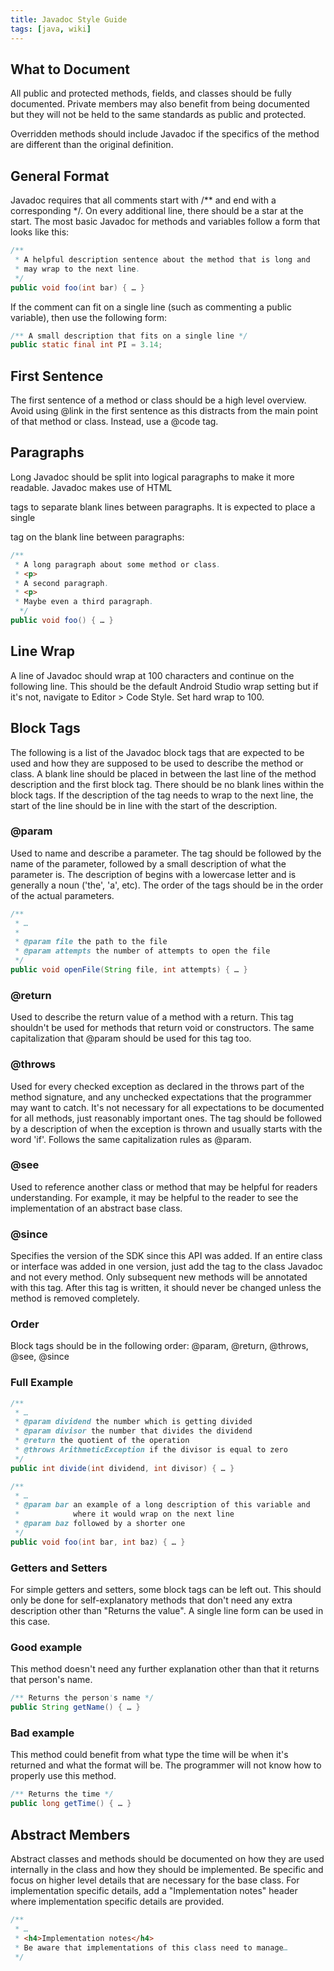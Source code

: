 ```yaml
---
title: Javadoc Style Guide
tags: [java, wiki]
---
```

## What to Document

All public and protected methods, fields, and classes should be fully documented. Private members may also benefit from being documented but they will not be held to the same standards as public and protected.

Overridden methods should include Javadoc if the specifics of the method are different than the original definition.

## General Format

Javadoc requires that all comments start with /** and end with a corresponding */. On every additional line, there should be a star at the start. The most basic Javadoc for methods and variables follow a form that looks like this:

```java
/**
 * A helpful description sentence about the method that is long and
 * may wrap to the next line.
 */
public void foo(int bar) { … }
```

If the comment can fit on a single line (such as commenting a public variable), then use the following form:

```java
/** A small description that fits on a single line */
public static final int PI = 3.14;
```

## First Sentence

The first sentence of a method or class should be a high level overview. Avoid using @link in the first sentence as this distracts from the main point of that method or class. Instead, use a @code tag.

## Paragraphs

Long Javadoc should be split into logical paragraphs to make it more readable. Javadoc makes use of HTML <p> tags to separate blank lines between paragraphs. It is expected to place a single <p> tag on the blank line between paragraphs:

```java
/**
 * A long paragraph about some method or class.
 * <p>
 * A second paragraph.
 * <p>
 * Maybe even a third paragraph.
  */
public void foo() { … }
```

## Line Wrap

A line of Javadoc should wrap at 100 characters and continue on the following line. This should be the default Android Studio wrap setting but if it's not, navigate to Editor > Code Style. Set hard wrap to 100. 

## Block Tags

The following is a list of the Javadoc block tags that are expected to be used and how they are supposed to be used to describe the method or class. A blank line should be placed in between the last line of the method description and the first block tag. There should be no blank lines within the block tags. If the description of the tag needs to wrap to the next line, the start of the line should be in line with the start of the description.

### @param
Used to name and describe a parameter. The tag should be followed by the name of the parameter, followed by a small description of what the parameter is. The description of begins with a lowercase letter and is generally a noun ('the', 'a', etc). The order of the tags should be in the order of the actual parameters.

``` java
/**
 * …
 *
 * @param file the path to the file
 * @param attempts the number of attempts to open the file
 */
public void openFile(String file, int attempts) { … }
```

### @return

Used to describe the return value of a method with a return. This tag shouldn't be used for methods that return void or constructors. The same capitalization that @param should be used for this tag too.

### @throws

Used for every checked exception as declared in the throws part of the method signature, and any unchecked expectations that the programmer may want to catch. It's not necessary for all expectations to be documented for all methods, just reasonably important ones. The tag should be followed by a description of when the exception is thrown and usually starts with the word 'if'. Follows the same capitalization rules as @param.

### @see

Used to reference another class or method that may be helpful for readers understanding. For example, it may be helpful to the reader to see the implementation of an abstract base class.

### @since

Specifies the version of the SDK since this API was added. If an entire class or interface was added in one version, just add the tag to the class Javadoc and not every method. Only subsequent new methods will be annotated with this tag. After this tag is written, it should never be changed unless the method is removed completely.

### Order
Block tags should be in the following order: @param, @return, @throws, @see, @since

### Full Example

```java
/**
 * …
 * @param dividend the number which is getting divided
 * @param divisor the number that divides the dividend
 * @return the quotient of the operation
 * @throws ArithmeticException if the divisor is equal to zero
 */
public int divide(int dividend, int divisor) { … }
```

```java
/**
 * …
 * @param bar an example of a long description of this variable and
 *            where it would wrap on the next line
 * @param baz followed by a shorter one
 */
public void foo(int bar, int baz) { … }
```

### Getters and Setters

For simple getters and setters, some block tags can be left out. This should only be done for self-explanatory methods that don't need any extra description other than "Returns the value". A single line form can be used in this case.

### Good example

This method doesn't need any further explanation other than that it returns that person's name.

```java
/** Returns the person's name */
public String getName() { … }
```

### Bad example

This method could benefit from what type the time will be when it's returned and what the format will be. The programmer will not know how to properly use this method.

```java
/** Returns the time */
public long getTime() { … }
```

## Abstract Members
Abstract classes and methods should be documented on how they are used internally in the class and how they should be implemented. Be specific and focus on higher level details that are necessary for the base class. For implementation specific details, add a "Implementation notes" header where implementation specific details are provided.

```java
/**
 * …
 * <h4>Implementation notes</h4>
 * Be aware that implementations of this class need to manage…
 */
```
